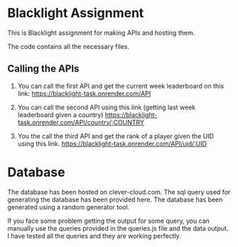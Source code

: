 # Blacklight Assignment
This is Blacklight assignment for making APIs and hosting them.

The code contains all the necessary files.

## Calling the APIs
1. You can call the first API and get the current week leaderboard on this link:
https://blacklight-task.onrender.com/API

2. You can call the second API using this link (getting last week leaderboard given a country)
https://blacklight-task.onrender.com/API/country/:COUNTRY

3. You the call the third API and get the rank of a player given the UID using this link.
https://blacklight-task.onrender.com/API/uid/:UID

# Database
The database has been hosted on clever-cloud.com. The sql query used for generating the database has been provided here. The database has been generated using a random generator tool.

If you face some problem getting the output for some query, you can manually use the queries provided in the queries.js file and the data output. I have tested all the queries and they are working perfectly.


